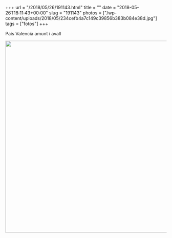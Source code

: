 +++
url = "/2018/05/26/191143.html"
title = ""
date = "2018-05-26T18:11:43+00:00"
slug = "191143"
photos = ["/wp-content/uploads/2018/05/234cefb4a7c149c39856b383b084e38d.jpg"]
tags = ["fotos"]
+++

País Valencià amunt i avall

<img src="/wp-content/uploads/2018/05/234cefb4a7c149c39856b383b084e38d.jpg" width="600" height="600" />
